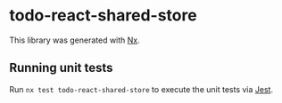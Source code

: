 # todo-react-shared-store

This library was generated with [Nx](https://nx.dev).

## Running unit tests

Run `nx test todo-react-shared-store` to execute the unit tests via [Jest](https://jestjs.io).
